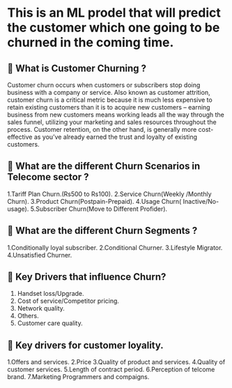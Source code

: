 
# This is an ML prodel that will predict the customer which one going to be churned in the coming time.

## 🔴 What is Customer Churning ?

Customer churn occurs when customers or subscribers stop doing business with a company or service. Also known as customer attrition, customer churn is a critical metric because it is much less expensive to retain existing customers than it is to acquire new customers – earning business from new customers means working leads all the way through the sales funnel, utilizing your marketing and sales resources throughout the process. Customer retention, on the other hand, is generally more cost-effective as you’ve already earned the trust and loyalty of existing customers.

## 🔴 What are the different Churn Scenarios in Telecome sector ?

  1.Tariff Plan Churn.(Rs500 to Rs100).
  2.Service Churn(Weekly /Monthly Churn).
  3.Product Churn(Postpain-Prepaid).
  4.Usage Churn( Inactive/No-usage).
  5.Subscriber Churn(Move to Different Profider).
  
## 🔴 What are the different Churn Segments ?

   1.Conditionally loyal subscriber.
   2.Conditional Churner.
   3.Lifestyle Migrator.
   4.Unsatisfied Churner.
   
 ## 🔴 Key Drivers that influence Churn?
 
   1. Handset loss/Upgrade.
   2. Cost of service/Competitor pricing.
   3. Network quality.
   4. Others.
   5. Customer care quality.

 ## 🔴 Key drivers for customer loyality.
   1.Offers and services.
   2.Price
   3.Quality of product and services.
   4.Quality of customer services.
   5.Length of contract period.
   6.Perception of telcome brand.
   7.Marketing Programmers and compaigns.
